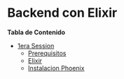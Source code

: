 Backend con Elixir
===================

**Tabla de Contenido**
- [1era Session](1era-session)
	- [Prerequisitos](1era-sessionprerequisitos)
	- [Elixir](1era-session#elixir)
	- [Instalacion Phoenix](1era-session#instalacion-phoenix)
